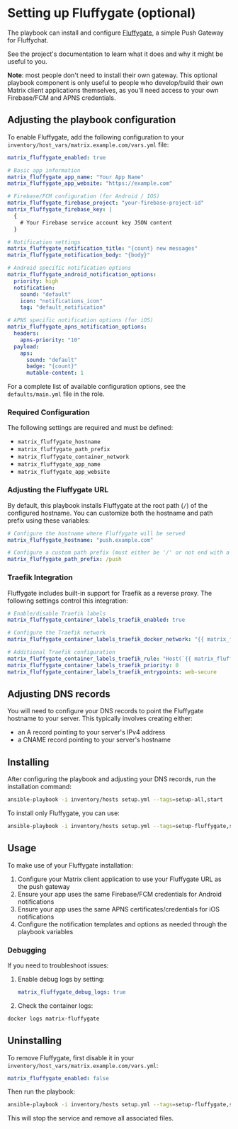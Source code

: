 # Setting up Fluffygate (optional)

The playbook can install and configure [Fluffygate](https://github.com/krille-chan/fluffygate), a simple Push Gateway for Fluffychat.

See the project's documentation to learn what it does and why it might be useful to you.

**Note**: most people don't need to install their own gateway. This optional playbook component is only useful to people who develop/build their own Matrix client applications themselves, as you'll need access to your own Firebase/FCM and APNS credentials.

## Adjusting the playbook configuration

To enable Fluffygate, add the following configuration to your `inventory/host_vars/matrix.example.com/vars.yml` file:

```yaml
matrix_fluffygate_enabled: true

# Basic app information
matrix_fluffygate_app_name: "Your App Name"
matrix_fluffygate_app_website: "https://example.com"

# Firebase/FCM configuration (for Android / IOS)
matrix_fluffygate_firebase_project: "your-firebase-project-id"
matrix_fluffygate_firebase_key: |
  {
    # Your Firebase service account key JSON content
  }

# Notification settings
matrix_fluffygate_notification_title: "{count} new messages"
matrix_fluffygate_notification_body: "{body}"

# Android specific notification options
matrix_fluffygate_android_notification_options:
  priority: high
  notification:
    sound: "default"
    icon: "notifications_icon"
    tag: "default_notification"

# APNS specific notification options (for iOS)
matrix_fluffygate_apns_notification_options:
  headers:
    apns-priority: "10"
  payload:
    aps:
      sound: "default"
      badge: "{count}"
      mutable-content: 1
```

For a complete list of available configuration options, see the `defaults/main.yml` file in the role.

### Required Configuration

The following settings are required and must be defined:
- `matrix_fluffygate_hostname`
- `matrix_fluffygate_path_prefix`
- `matrix_fluffygate_container_network`
- `matrix_fluffygate_app_name`
- `matrix_fluffygate_app_website`

### Adjusting the Fluffygate URL

By default, this playbook installs Fluffygate at the root path (`/`) of the configured hostname. You can customize both the hostname and path prefix using these variables:

```yaml
# Configure the hostname where Fluffygate will be served
matrix_fluffygate_hostname: "push.example.com"

# Configure a custom path prefix (must either be '/' or not end with a slash)
matrix_fluffygate_path_prefix: /push
```

### Traefik Integration

Fluffygate includes built-in support for Traefik as a reverse proxy. The following settings control this integration:

```yaml
# Enable/disable Traefik labels
matrix_fluffygate_container_labels_traefik_enabled: true

# Configure the Traefik network
matrix_fluffygate_container_labels_traefik_docker_network: "{{ matrix_fluffygate_container_network }}"

# Additional Traefik configuration
matrix_fluffygate_container_labels_traefik_rule: "Host(`{{ matrix_fluffygate_container_labels_traefik_hostname }}`)"
matrix_fluffygate_container_labels_traefik_priority: 0
matrix_fluffygate_container_labels_traefik_entrypoints: web-secure
```

## Adjusting DNS records

You will need to configure your DNS records to point the Fluffygate hostname to your server. This typically involves creating either:
- an A record pointing to your server's IPv4 address
- a CNAME record pointing to your server's hostname

## Installing

After configuring the playbook and adjusting your DNS records, run the installation command:

```bash
ansible-playbook -i inventory/hosts setup.yml --tags=setup-all,start
```

To install only Fluffygate, you can use:

```bash
ansible-playbook -i inventory/hosts setup.yml --tags=setup-fluffygate,start
```

## Usage

To make use of your Fluffygate installation:

1. Configure your Matrix client application to use your Fluffygate URL as the push gateway
2. Ensure your app uses the same Firebase/FCM credentials for Android notifications
3. Ensure your app uses the same APNS certificates/credentials for iOS notifications
4. Configure the notification templates and options as needed through the playbook variables

### Debugging

If you need to troubleshoot issues:

1. Enable debug logs by setting:
    ```yaml
    matrix_fluffygate_debug_logs: true
    ```

2. Check the container logs:
```bash
docker logs matrix-fluffygate
```

## Uninstalling

To remove Fluffygate, first disable it in your `inventory/host_vars/matrix.example.com/vars.yml`:

```yaml
matrix_fluffygate_enabled: false
```

Then run the playbook:

```bash
ansible-playbook -i inventory/hosts setup.yml --tags=setup-fluffygate,start
```

This will stop the service and remove all associated files.
